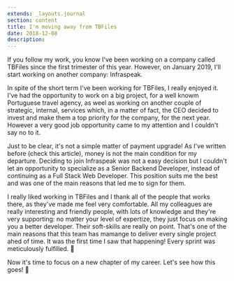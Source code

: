 ```yaml
---
extends: _layouts.journal
section: content
title: I'm moving away from TBFiles
date: 2018-12-08
description: 
---
```


If you follow my work, you know I've been working on a company called TBFiles since the first trimester of this year. However, on January 2019, I'll start working on another company: Infraspeak.

In spite of the short term I've been working for TBFiles, I really enjoyed it. I've had the opportunity to work on a big project, for a well knowm Portuguese travel agency, as weel as working on another couple of strategic, internal, services which, in a matter of fact, the CEO decided to invest and make them a top priority for the company, for the next year. However a very good job opportunity came to my attention and I couldn't say no to it.

Just to be clear, it's not a simple matter of payment upgrade! As I've written before (check this article), money is not the main condition for my departure. Deciding to join Infraspeak was not a easy decision but I couldn't let an opportunity to specialize as a Senior Backend Developer, instead of continuing as a Full Stack Web Developer. This position suits me the best and was one of the main reasons that led me to sign for them.

I really liked working in TBFiles and I thank all of the people that works there, as they've made me feel very comfortable. All my colleagues are really interesting and friendly people, with lots of knowledge and they're very supporting: no matter your level of expertize, they just focus on making you a better developer. Their soft-skills are really on point. That's one of the main reasons that this team has mamange to deliver every single project ahed of time. It was the first time I saw that happening! Every sprint was meticulously fulfilled. 👏

Now it's time to focus on a new chapter of my career. Let's see how this goes! 🤳